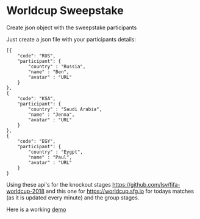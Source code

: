# Worldcup Sweepstake

Create json object with the sweepstake participants

Just create a json file with your participants details:

````
[{
    "code": "RUS",
    "participant": {
        "country" : "Russia",
    	"name" : "Ben",
    	"avatar" : "URL"
    }
},
{
    "code": "KSA",
    "participant": {
        "country" : "Saudi Arabia",
    	"name" : "Jenna",
    	"avatar" : "URL"
    }
},
{
    "code": "EGY",
    "participant": {
        "country" : "Eygpt",
    	"name" : "Paul",
    	"avatar" : "URL"
    }
}

````



Using these api's for the knockout stages https://github.com/lsv/fifa-worldcup-2018 and this one for https://worldcup.sfg.io for todays matches (as it is updated every minute) and the group stages.

Here is a working <a href="https://rodfarry.co.uk/sweep/" target="_blank">demo</a>
